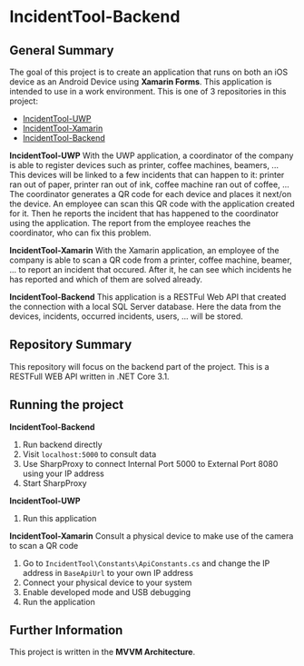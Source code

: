 # IncidentTool-Backend
 
## General Summary
The goal of this project is to create an application that runs on both an iOS device as an Android Device using **Xamarin Forms**. This application is intended to use in a work environment. This is one of 3 repositories in this project:
- [IncidentTool-UWP](https://github.com/MaartenWarson/IncidentTool-UWP)
- [IncidentTool-Xamarin](https://github.com/MaartenWarson/IncidentTool-Xamarin)
- [IncidentTool-Backend](https://github.com/MaartenWarson/IncidentTool-Backend)

**IncidentTool-UWP**
With the UWP application, a coordinator of the company is able to register devices such as printer, coffee machines, beamers, ... This devices will be linked to a few incidents that can happen to it: printer ran out of paper, printer ran out of ink, coffee machine ran out of coffee, ...
The coordinator generates a QR code for each device and places it next/on the device. An employee can scan this QR code with the application created for it. Then he reports the incident that has happened to the coordinator using the application. 
The report from the employee reaches the coordinator, who can fix this problem.

**IncidentTool-Xamarin**
With the Xamarin application, an employee of the company is able to scan a QR code from a printer, coffee machine, beamer, ... to report an incident that occured. After it, he can see which incidents he has reported and which of them are solved already.

**IncidentTool-Backend**
This application is a RESTFul Web API that created the connection with a local SQL Server database. Here the data from the devices, incidents, occurred incidents, users, ... will be stored.

## Repository Summary
This repository will focus on the backend part of the project. This is a RESTFull WEB API written in .NET Core 3.1.

## Running the project
**IncidentTool-Backend**
1. Run backend directly
2. Visit `localhost:5000` to consult data
3. Use SharpProxy to connect Internal Port 5000 to External Port 8080 using your IP address
4. Start SharpProxy

**IncidentTool-UWP**
1. Run this application

**IncidentTool-Xamarin**
Consult a physical device to make use of the camera to scan a QR code
1. Go to `IncidentTool\Constants\ApiConstants.cs` and change the IP address in `BaseApiUrl` to your own IP address
2. Connect your physical device to your system
3. Enable developed mode and USB debugging
4. Run the application

## Further Information
This project is written in the **MVVM Architecture**.
